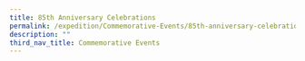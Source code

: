 ```yaml
---
title: 85th Anniversary Celebrations
permalink: /expedition/Commemorative-Events/85th-anniversary-celebrations/
description: ""
third_nav_title: Commemorative Events
---
```

